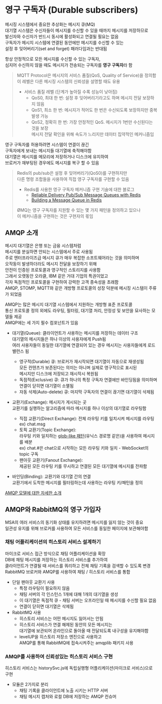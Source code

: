 # 영구 구독자 (Durable subscribers)

메시징 시스템에서 중요한 추상화는 메시지 큐(MQ)  
대기열 시스템은 수신자들이 메시지를 수신할 수 있을 때까지 메시지를 저장하므로  
발신자와 수신자가 반드시 동시에 활성화되고 연결될 필요는 없음  
구독자가 메시지 시스템에 연결된 동안에만 메시지를 수신할 수 있는  
설정 후 잊어버리기(set and forget) 패러다임과는 반대됨

항상 안정적으로 모든 메시지를 수신할 수 있는 구독자,  
심지어 수신하지 않을 때도 메시지가 전송되는 구독자를 **영구 구독자**라 함

> MQTT Protocol은 메시지의 서비스 품질(QoS, Quality of Service)을 정의함  
> 이 레벨은 다른 메시징 시스템의 신뢰성을 설명할 때도 유용
>
> - 서비스 품질 레벨 (단계가 높아질 수록 성능이 낮아짐)
>   - QoS0, 최대 한 번: 설정 후 잊어버리기라고도 하며 메시지 전달 보장하지 않음
>   - QoS1, 최소 한 번: 메시지가 적어도 한 번은 수신되도록 보장하지만 중복 발생 가능
>   - QoS2, 정확히 한 번: 가장 안정적인 QoS. 메시지가 1번만 수신된다는 것을 보장  
>     메시지 전달 확인을 위해 속도가 느리지만 데이터 집약적인 메커니즘임

영구 구독자를 허용하려면 시스템이 연결이 끊긴  
구독자에게 보내는 메시지들 대기열에 축적해야함  
대기열은 메시지를 메모리에 저장하거나 디스크에 유지하여  
브로커가 재부팅된 경우에도 메시지를 복구 할 수 있음

> Redis의 pub/sub은 설정 후 잊어버리기(QoS0)를 구현하지만  
> 다른 명령 조합들을 사용하여 직접 영구 구독자를 구현할 수 있음
>
> - Redis를 사용한 영구 구독자 메커니즘 구현 기술에 대한 블로그
>   - [Reliable Delivery Pub/Sub Message Queues with Redis](https://davidmarquis.wordpress.com/2013/01/03/reliable-delivery-message-queues-with-redis/)
>   - [Building a Message Queue in Redis](http://www.ericjperry.com/redis-message-queue/)
>
> ØMQ는 영구 구독자를 지원할 수 있는 몇 가지 패턴을 정의하고 있으나  
> 이 메커니즘을 구현하는 것은 구현자의 몫임

## AMQP 소개

메시지 대기열은 은행 또는 금융 시스템처럼  
메시지를 분실하면 안되는 시스템에서 주로 사용됨  
주로 엔터프라이즈급 메시지 큐가 매우 복잡한 소프트웨어라는 것을 의미하며  
오작동이 발생하더라도 메시지 전달을 보장하기 위해  
안전이 인증된 프로토콜과 영구적인 스토리지를 사용함  
그래서 오랫동안 오라클, IBM 같은 거대 기업의 특권이었고  
각자 독점적인 프로토콜을 구현하여 강력한 고객 종속성을 초래함  
AMQP, STOMP, MQTT와 같은 개방형 프로토콜의 성장 덕분에 메시징 시스템이 주류가 되었음

AMQP는 많은 메시지 대기열 시스템에서 지원하는 개방형 표준 프로토콜  
통신 프로토콜 정의 외에도 라우팅, 필터링, 대기열 처리, 안정성 및 보안을 묘사하는 모델들 제공  
AMQP에는 세 가지 필수 컴포넌트가 있음

- 대기열(Queue): 클라이언트가 사용하는 메시지를 저장하는 데이터 구조  
  대기열의 메시지들은 하나 이상의 사용자에게 Push됨  
  여러 사용자들이 동일한 대기열에 연결되어 있는 경우 메시지는 사용자들에게 로드 밸런스 됨

  - 영구적(Durable) 큐: 브로커가 재시작되면 대기열이 자동으로 재생성됨  
    모든 컨텐츠가 보존된다는 의미는 아니며 실제로 영구적으로 표시된  
    메시지만 디스크에 저장되고 재시작시 복원됨
  - 독점적(Exclusive) 큐: 큐가 하나의 특정 구독자 연결에만 바인딩됨을 의미하며  
    연결이 닫히면 대기열이 소멸됨
  - 자동 삭제(Auto-delete) 큐: 마지막 구독자의 연결이 끊기면 대기열이 삭제됨

- 교환기(Exchange): 메시지가 게시되는 곳  
  교환기를 실행하는 알고리즘에 따라 메시지를 하나 이상의 대기열로 라우팅함

  - 직접 교환기(Direct Exchange): 전체 라우팅 키를 일치시켜 메시지를 라우팅  
    ex) chat.msg
  - 토픽 교환기(Topic Exchange):  
    라우팅 키와 일치하는 [glob-like 패턴](https://velog.io/@k7120792/Glob-%ED%8C%A8%ED%84%B4%EA%B3%BC-%EC%A0%95%EA%B7%9C%ED%91%9C%ED%98%84%EC%8B%9D)(유닉스 경로명 같은)을 사용하여 메시지를 배분  
    ex) chat.#은 chat으로 시작하는 모든 라우팅 키와 일치 - WebSocket의 topic 구독
  - 팬아웃 교환기(Fanout Exchange):  
    제공된 모든 라우팅 키를 무시하고 연결된 모든 대기열에 메시지를 전파함

- 바인딩(Binding): 교환기와 대기열 간의 연결  
  교환기에서 도착한 메시지를 필터링하는데 사용하는 라우팅 키/패턴을 정의

[AMQP 모델에 대한 자세한 소개](https://www.rabbitmq.com/tutorials/amqp-concepts.html)

## AMQP와 RabbitMQ의 영구 가입자

MSA의 여러 서비스의 동기화 상태를 유지하려면 메시지를 잃지 않는 것이 중요  
일관성 유지를 위해 브로커를 사용하여 모든 서비스를 동일한 페이지에 보관해야함

### 채팅 어플리케이션의 히스토리 서비스 설계하기

마이크로 서비스 접근 방식으로 채팅 어플리케이션을 확장  
DB에 채팅 메시지를 저장하는 히스토리 서비스를 추가하여  
클라이언트가 연결될 때 서비스를 쿼리하고 전체 채팅 기록을 검색할 수 있도록 변경  
RabbitMQ 브로커와 AMQP를 사용하여 채팅 / 히스토리 서비스를 통합

- 단일 팬아웃 교환기 사용
  - 특정 라우팅이 필요하지 않음
  - 채팅 서버의 각 인스턴스 1개에 대해 1개의 대기열을 생성
  - 이 대기열은 독점적 큐 - 채팅 서버는 오프라인일 때 메시지를 수신할 필요 없음
  - 연결이 닫히면 대기열은 삭제됨
- RabbitMQ 사용
  - 히스토리 서비스는 어떤 메시지도 잃어서는 안됨
  - 히스토리 서비스가 연결 해제된 동안의 모든 메시지는  
    대기열에 보관되어 온라인으로 돌아올 때 전달되도록 내구성을 유지해야함
  - levelUP을 히스토리 저장소 엔진으로 사용하고  
    AMQP를 통해 RabbitMQ에 접속시켜주는 amqplib 패키지 사용

### AMQP를 사용하여 신뢰성있는 히스토리 서비스 구현

히스토리 서비스는 historySvc.js에 독립실행형 어플리케이션(마이크로 서비스)으로 구현

- 모듈은 2가지로 분리
  - 채팅 기록을 클라이언트에 노출 시키는 HTTP 서버
  - 채팅 메시지 캡처와 로컬 DB에 저장하는 AMQP 컨슈머
